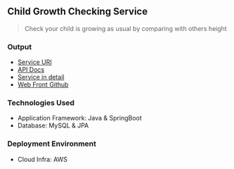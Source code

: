 ## Child Growth Checking Service
> Check your child is growing as usual by comparing with others height
### Output
* [Service URI](https://www.check-ki.com/)
* [API Docs](https://documenter.getpostman.com/view/17035275/VUjPHQhB#d69b2e32-db50-4a73-b361-85b96b0ff98a)
* [Service in detail](https://studynote.oopy.io/projects/7)
* [Web Front Github](https://github.com/welinhong/child-growth-client)
### Technologies Used
* Application Framework: Java & SpringBoot
* Database: MySQL & JPA
### Deployment Environment
* Cloud Infra: AWS
